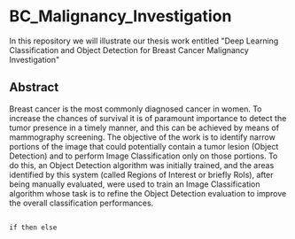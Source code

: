 # BC_Malignancy_Investigation

In this repository we will illustrate our thesis work entitled "Deep Learning Classification and Object Detection for Breast Cancer Malignancy Investigation"


## Abstract

Breast cancer is the most commonly diagnosed cancer in women. To increase the chances of survival it is of paramount importance to detect the tumor presence in a timely manner, and this can be achieved by
means of mammography screening. The objective of the work is to identify narrow portions of the image that could potentially contain a tumor lesion (Object Detection) and to perform Image Classification only on those portions. To do this, an Object Detection algorithm was initially trained, and the areas identified by this system (called Regions of Interest or briefly RoIs), after being manually evaluated, were used to train an Image Classification algorithm whose task is to refine the Object Detection evaluation to improve the overall classification performances.

## 



```
if then else
```




